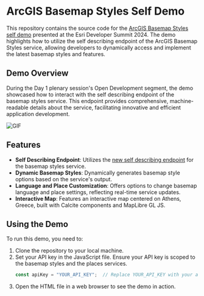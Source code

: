 # ArcGIS Basemap Styles Self Demo

This repository contains the source code for the [ArcGIS Basemap Styles self demo](https://mediaspace.esri.com/media/t/1_vppznt3r?st=112) presented at the Esri Developer Summit 2024. The demo highlights how to utilize the self describing endpoint of the ArcGIS Basemap Styles service, allowing developers to dynamically access and implement the latest basemap styles and features.

## Demo Overview

During the Day 1 plenary session's Open Development segment, the demo showcased how to interact with the self describing endpoint of the basemap styles service. This endpoint provides comprehensive, machine-readable details about the service, facilitating innovative and efficient application development.

![GIF](https://github.com/cyatteau/arcgis-basemap-styles-self-demo/assets/112517097/cc46ae97-4e90-4515-a945-9c9b437db519)

## Features

- **Self Describing Endpoint**: Utilizes the [new self describing endpoint](https://developers.arcgis.com/rest/basemap-styles/service-self-get/) for the basemap styles service.
- **Dynamic Basemap Styles**: Dynamically generates basemap style options based on the service's output.
- **Language and Place Customization**: Offers options to change basemap language and place settings, reflecting real-time service updates.
- **Interactive Map**: Features an interactive map centered on Athens, Greece, built with Calcite components and MapLibre GL JS.

## Using the Demo

To run this demo, you need to:

1. Clone the repository to your local machine.
2. Set your API key in the JavaScript file. Ensure your API key is scoped to the basemap styles and the places services.
   ```javascript
   const apiKey = "YOUR_API_KEY";  // Replace YOUR_API_KEY with your actual ArcGIS API key.
3. Open the HTML file in a web browser to see the demo in action.

